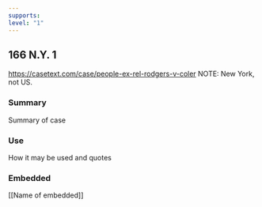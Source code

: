 ```yaml
---
supports: 
level: "1"
---
```

## 166 N.Y. 1

https://casetext.com/case/people-ex-rel-rodgers-v-coler
NOTE: New York, not US.

### Summary

Summary of case

### Use

How it may be used and quotes

### Embedded

[[Name of embedded]]
